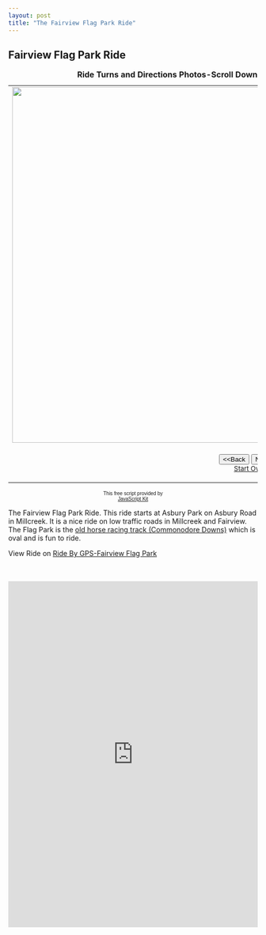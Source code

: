 ```yaml
---
layout: post
title: "The Fairview Flag Park Ride"
---
```


<h2>Fairview Flag Park Ride</h2>

<table border="0" cellpadding="0">
  <caption><strong>Ride Turns and Directions Photos-Scroll Down and hit the Next button to view slide show</strong></caption>
  <tr>
    <td width="100%"><img src="https://i.imgur.com/qdcWBReh.jpg" width="960" height="720" class="responsive" name="photoslider"></td>
  </tr>
  <tr>
    <td width="100%"><form method="POST" name="rotater">
      <div align="center"><center><p><script language="JavaScript1.1">
var photos=new Array()
var which=0

/*Change the below variables to reference your own images. You may have as many images in the slider as you wish*/
photos[0]="https://i.imgur.com/qdcWBReh.jpg"
photos[1]="https://i.imgur.com/PQCgm0Ch.jpg"
photos[2]="https://i.imgur.com/JNgtPKfh.jpg"
photos[3]="https://i.imgur.com/1E3J2C4h.jpg"
photos[4]="https://i.imgur.com/Hvx3wAqh.jpg" <!-- Turn right on Heider -->
photos[5]="https://i.imgur.com/BeWSWhjh.jpg" <!-- Go Straight on Heidler -->
photos[6]="https://i.imgur.com/M1vWE5lh.jpg" <!-- Turn Right on to Bear Creek -->
photos[7]="https://i.imgur.com/jOda8o8h.jpg" <!-- Turn on to Water Street -->
photos[8]="https://i.imgur.com/6pScR0Rh.jpg" <!-- Follow Curve and stay on Water Street -->
photos[9]="https://i.imgur.com/wbJMBf5h.jpg" <!-- Turn left on to Platz Road -->
photos[10]="https://i.imgur.com/DRhKnmoh.jpg" <!-- Turn right at Curve to Flag Park -->
photos[11]="https://i.imgur.com/bwqQpyTh.jpg" <!-- Go through Gate and turn right to go around Pond -->
photos[12]="https://i.imgur.com/9VID7MOh.jpg" <!-- Go around Pond and back  and return to the road-->
photos[13]="https://i.imgur.com/XugQNORh.jpg" <!-- Go Straight through Gate and ride down  Keidler -->
photos[14]="https://i.imgur.com/eS2GLrzh.jpg" <!-- Turn Right on Bear Creek Road-->
photos[15]="https://i.imgur.com/fHeixeTh.jpg" <!-- Turn left on route 832-->
photos[16]="https://i.imgur.com/8jG6N8Rh.jpg" <!-- Slight Right on Rick Road-->
photos[17]="https://i.imgur.com/TgHG9rch.jpg" <!-- Turn left on Buman Road-->
photos[18]="https://i.imgur.com/rZ99kXch.jpg" <!-- Under Construction -->


function backward(){
if (which>0){
window.status=''
which--
document.images.photoslider.src=photos[which]
}
}

function forward(){
if (which<photos.length-1){
which++
document.images.photoslider.src=photos[which]
}
else window.status='End of gallery'
}
</script><input type="button" value="&lt;&lt;Back" name="B2"
      onClick="backward()"> <input type="button" value="Next&gt;&gt;" name="B1"
      onClick="forward()"><br>
      <a href="#" onClick="which=1;backward();return false"><small>Start Over</small></a></p>
      </center></div>
    </form>
    </td>
  </tr>
</table>

<p align="center"><font face="arial" size="-2">This free script provided by</font><br>
<font face="arial, helvetica" size="-2"><a href="http://javascriptkit.com">JavaScript
Kit</a></font></p>
<p>The Fairview Flag Park Ride. This ride starts at Asbury Park on Asbury Road in Millcreek. It is a nice ride on low traffic roads in Millcreek and Fairview. The  Flag Park is the <a href="https://www.theracingbiz.com/2019/03/08/ghosts-racetracks-past-always-oldtimers-day-commodore-downs/" target="_blank">old horse racing track (Commonodore Downs)</a> which is oval and is fun to ride.</p>


<p>View Ride on <a href="https://ridewithgps.com/routes/35402431" target="_blank">Ride By GPS-Fairview Flag Park</a><p>
<br><br>

<iframe src="https://ridewithgps.com/embeds?type=route&id=35402431&sampleGraph=true" style="width: 1px; min-width: 100%; height: 700px; border: none;" scrolling="no"></iframe>
